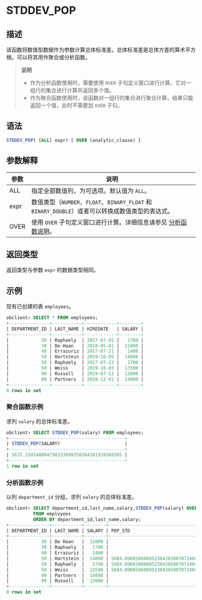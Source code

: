 # STDDEV_POP

## 描述

该函数将数值型数据作为参数计算总体标准差。总体标准差是总体方差的算术平方根。可以将其用作聚合或分析函数。

>**说明**
>
>* 作为分析函数使用时，需要使用 `OVER` 子句定义窗口进行计算。它对一组行的集合进行计算并返回多个值。
>* 作为聚合函数使用时，该函数对一组行的集合进行聚合计算，结果只能返回一个值，此时不需要加 `OVER` 子句。

## 语法

```sql
STDDEV_POP( [ALL] expr) [ OVER (analytic_clause) ]
```

## 参数解释

|  参数  |                                           说明                                            |
|------|-----------------------------------------------------------------------------------------|
| ALL  | 指定全部数值列，为可选项。默认值为 `ALL`。                                                                |
| expr | 数值类型（`NUMBER`、`FLOAT`、`BINARY_FLOAT` 和 `BINARY_DOUBLE`）或者可以转换成数值类型的表达式。                 |
| OVER | 使用 `OVER` 子句定义窗口进行计算。详细信息请参见 [分析函数说明](1.window-function-description-of-oracle-mode.md)。 |

## 返回类型

返回类型与参数 `expr` 的数据类型相同。

## 示例

现有已创建的表 `employees`。

```sql
obclient> SELECT * FROM employees;
+---------------+-----------+------------+--------+
| DEPARTMENT_ID | LAST_NAME | HIREDATE   | SALARY |
+---------------+-----------+------------+--------+
|            30 | Raphaely  | 2017-07-01 |   1700 |
|            30 | De Haan   | 2018-05-01 |  11000 |
|            40 | Errazuriz | 2017-07-21 |   1400 |
|            50 | Hartstein | 2019-10-05 |  14000 |
|            50 | Raphaely  | 2017-07-22 |   1700 |
|            50 | Weiss     | 2019-10-05 |  13500 |
|            90 | Russell   | 2019-07-11 |  13000 |
|            90 | Partners  | 2018-12-01 |  14000 |
+---------------+-----------+------------+--------+
8 rows in set
```

### 聚合函数示例

求列 `salary` 的总体标准差。

```sql
obclient> SELECT STDDEV_POP(salary) FROM employees;
+-------------------------------------------+
| STDDEV_POP(SALARY)                        |
+-------------------------------------------+
| 5637.250548804798333699350384281939588505 |
+-------------------------------------------+
1 row in set
```

### 分析函数示例

以列 `department_id` 分组，求列 `salary` 的总体标准差。

```sql
obclient> SELECT department_id,last_name,salary,STDDEV_POP(salary) OVER (PARTITION BY department_id) AS pop_std
          FROM employees
          ORDER BY department_id,last_name,salary;
+---------------+-----------+--------+-------------------------------------------+
| DEPARTMENT_ID | LAST_NAME | SALARY | POP_STD                                   |
+---------------+-----------+--------+-------------------------------------------+
|            30 | De Haan   |  11000 |                                      4650 |
|            30 | Raphaely  |   1700 |                                      4650 |
|            40 | Errazuriz |   1400 |                                         0 |
|            50 | Hartstein |  14000 | 5684.090858606052304285807872404592677763 |
|            50 | Raphaely  |   1700 | 5684.090858606052304285807872404592677763 |
|            50 | Weiss     |  13500 | 5684.090858606052304285807872404592677763 |
|            90 | Partners  |  14000 |                                       500 |
|            90 | Russell   |  13000 |                                       500 |
+---------------+-----------+--------+-------------------------------------------+
8 rows in set
```
